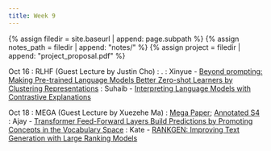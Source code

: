 ```yaml
---
title: Week 9
---
```



{% assign filedir = site.baseurl | append: page.subpath %} 
{% assign notes_path = filedir | append: "notes/" %} 
{% assign project = filedir | append: "project_proposal.pdf" %}

<!--  
Instructions:

INDENTATION COUNTS

Each day should be formatted exactly as follows

Date
: Lessons Covered
  : Reading List
    : In Class Presentations
: **Assignment/Announcement**{: .label}


To add a hyperlink for readings, do it as follows
  : [Example Paper](http://linktopaper.edu)

To make the hyperlink open in a new tab by default
  : [Example Paper](http://linktopaper.edu){:target=_"blank"}

The announcement can be made red for due dates as follows
: **Assignment Due**{: .label .label-red }

-->

Oct 16
: RLHF (Guest Lecture by Justin Cho)
  : . 
    : Xinyue - [Beyond prompting: Making Pre-trained Language Models Better Zero-shot Learners by Clustering Representations](https://aclanthology.org/2022.emnlp-main.587)
    : Suhaib - [Interpreting Language Models with Contrastive Explanations](https://aclanthology.org/2022.emnlp-main.14)
  
Oct 18
: MEGA (Guest Lecture by Xuezehe Ma)
  : [Mega Paper](https://arxiv.org/abs/2209.10655); [Annotated S4](https://srush.github.io/annotated-s4/)
    : Ajay - [Transformer Feed-Forward Layers Build Predictions by Promoting Concepts in the Vocabulary Space](https://aclanthology.org/2022.emnlp-main.3)
    : Kate - [RANKGEN: Improving Text Generation with Large Ranking Models](https://aclanthology.org/2022.emnlp-main.15.pdf) 

